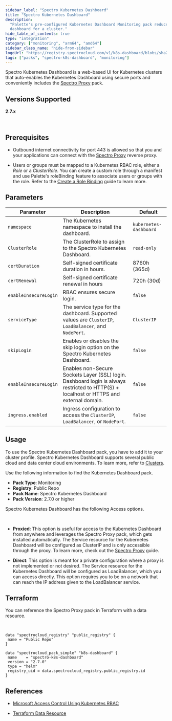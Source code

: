 ```yaml
---
sidebar_label: "Spectro Kubernetes Dashboard"
title: "Spectro Kubernetes Dashboard"
description:
  "Palette's pre-configured Kubernetes Dashboard Monitoring pack reduces the complexity of standing up the Kubernetes
  dashboard for a cluster."
hide_table_of_contents: true
type: "integration"
category: ["monitoring", "arm64", "amd64"]
sidebar_class_name: "hide-from-sidebar"
logoUrl: "https://registry.spectrocloud.com/v1/k8s-dashboard/blobs/sha256:2de5d88b2573af42d4cc269dff75744c4174ce47cbbeed5445e51a2edd8b7429?type=image/png"
tags: ["packs", "spectro-k8s-dashboard", "monitoring"]
---
```


Spectro Kubernetes Dashboard is a web-based UI for Kubernetes clusters that auto-enables the Kubernetes Dashboard using
secure ports and conveniently includes the [Spectro Proxy](frp.md) pack.

## Versions Supported

**2.7.x**

<br />

## Prerequisites

- Outbound internet connectivity for port 443 is allowed so that you and your applications can connect with the
  [Spectro Proxy](frp.md) reverse proxy.

- Users or groups must be mapped to a Kubernetes RBAC role, either a _Role_ or a _ClusterRole_. You can create a custom
  role through a manifest and use Palette's roleBinding feature to associate users or groups with the role. Refer to the
  [Create a Role Binding](../clusters/cluster-management/cluster-rbac.md#create-role-bindings) guide to learn more.

## Parameters

<!-- <br />

#### User Selections

These settings are also included in the manifest as `access` and `identityProvider` parameters.

| Parameter | Description | Default |
|-----------|-------------|---------|
| **Proxieds** | Controls cluster access. Private access means that nodes and pods are isolated from the internet. | Private |
| **Direct** | You can use Palette as the IDP or a third-party application as the IDP. | Palette |

#### Internal Manifest Parameters -->

| Parameter             | Description                                                                                                                             | Default                |
| --------------------- | --------------------------------------------------------------------------------------------------------------------------------------- | ---------------------- |
| `namespace`           | The Kubernetes namespace to install the dashboard.                                                                                      | `kubernetes-dashboard` |
| `ClusterRole`         | The ClusterRole to assign to the Spectro Kubernetes Dashboard.                                                                          | `read-only`            |
| `certDuration`        | Self-signed certificate duration in hours.                                                                                              | 8760h (365d)           |
| `certRenewal`         | Self-signed certificate renewal in hours                                                                                                | 720h (30d)             |
| `enableInsecureLogin` | RBAC ensures secure login.                                                                                                              | `false`                |
| `serviceType`         | The service type for the dashboard. Supported values are `ClusterIP`, `LoadBalancer`, and `NodePort`.                                   | `ClusterIP`            |
| `skipLogin`           | Enables or disables the skip login option on the Spectro Kubernetes Dashboard.                                                          | `false`                |
| `enableInsecureLogin` | Enables non-Secure Sockets Layer (SSL) login. Dashboard login is always restricted to HTTP(S) + localhost or HTTPS and external domain. | `false`                |
| `ingress.enabled`     | Ingress configuration to access the `ClusterIP`, `LoadBalancer`, or `NodePort`.                                                         | `false`                |

## Usage

To use the Spectro Kubernetes Dashboard pack, you have to add it to your cluster profile. Spectro Kubernetes Dashboard
supports several public cloud and data center cloud environments. To learn more, refer to [Clusters](/clusters).

Use the following information to find the Kubernetes Dashboard pack.

- **Pack Type**: Monitoring
- **Registry**: Public Repo
- **Pack Name**: Spectro Kubernetes Dashboard
- **Pack Version**: 2.7.0 or higher

Spectro Kubernetes Dashboard has the following Access options.

<br />

- **Proxied**: This option is useful for access to the Kubernetes Dashboard from anywhere and leverages the Spectro
  Proxy pack, which gets installed automatically. The Service resource for the Kubernetes Dashboard will be configured
  as ClusterIP and is only accessible through the proxy. To learn more, check out the [Spectro Proxy](frp.md) guide.

- **Direct**: This option is meant for a private configuration where a proxy is not implemented or not desired. The
  Service resource for the Kubernetes Dashboard will be configured as LoadBalancer, which you can access directly. This
  option requires you to be on a network that can reach the IP address given to the LoadBalancer service.

## Terraform

You can reference the Spectro Proxy pack in Terraform with a data resource.

<br />

```hcl
data "spectrocloud_registry" "public_registry" {
 name = "Public Repo"
}

data "spectrocloud_pack_simple" "k8s-dashboard" {
 name    = "spectro-k8s-dashboard"
 version = "2.7.0"
 type = "helm"
 registry_uid = data.spectrocloud_registry.public_registry.id
}
```

## References

- [Microsoft Access Control Using Kubernetes RBAC](https://learn.microsoft.com/en-us/azure/aks/azure-ad-rbac?toc=https%3A%2F%2Fdocs.micro[…]icrosoft.com%2Fen-us%2Fazure%2Fbread%2Ftoc.json&tabs=portal)

- [Terraform Data Resource](https://registry.terraform.io/providers/spectrocloud/spectrocloud/latest/docs/data-sources/pack)
